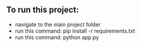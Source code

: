 <h2>To run this project:</h2>
<ul>
  <li>navigate to the main project folder</li>
  <li>run this command: pip install -r requirements.txt</li>
  <li>run this command: python app.py </li>
 </ul>
